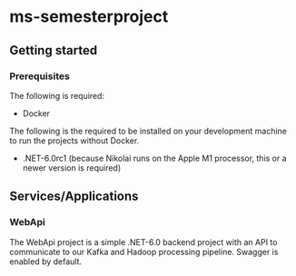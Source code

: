 # ms-semesterproject

## Getting started

### Prerequisites

The following is required:

- Docker

The following is the required to be installed on your development machine to run the projects without Docker.

- .NET-6.0rc1 (because Nikolai runs on the Apple M1 processor, this or a newer version is required)

## Services/Applications

### WebApi

The WebApi project is a simple .NET-6.0 backend project with an API to communicate to our Kafka and Hadoop processing pipeline. Swagger is enabled by default.
